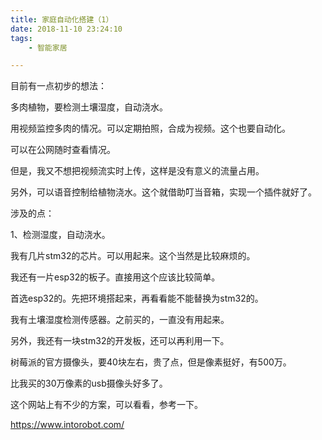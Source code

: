 ```yaml
---
title: 家庭自动化搭建（1）
date: 2018-11-10 23:24:10
tags:
	- 智能家居

---
```




目前有一点初步的想法：

多肉植物，要检测土壤湿度，自动浇水。

用视频监控多肉的情况。可以定期拍照，合成为视频。这个也要自动化。

可以在公网随时查看情况。

但是，我又不想把视频流实时上传，这样是没有意义的流量占用。

另外，可以语音控制给植物浇水。这个就借助叮当音箱，实现一个插件就好了。



涉及的点：

1、检测湿度，自动浇水。

我有几片stm32的芯片。可以用起来。这个当然是比较麻烦的。

我还有一片esp32的板子。直接用这个应该比较简单。

首选esp32的。先把环境搭起来，再看看能不能替换为stm32的。

我有土壤湿度检测传感器。之前买的，一直没有用起来。

另外，我还有一块stm32的开发板，还可以再利用一下。



树莓派的官方摄像头，要40块左右，贵了点，但是像素挺好，有500万。

比我买的30万像素的usb摄像头好多了。



这个网站上有不少的方案，可以看看，参考一下。

https://www.intorobot.com/





